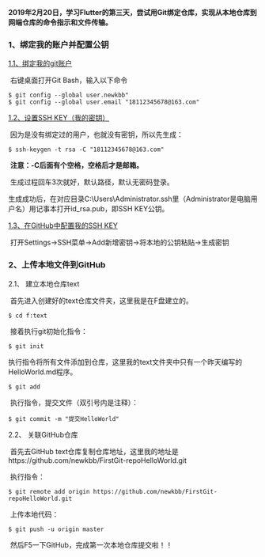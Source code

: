 ​	**2019年2月20日，学习Flutter的第三天，尝试用Git绑定仓库，实现从本地仓库到网端仓库的命令指示和文件传输。**

### 1、绑定我的账户并配置公钥

<u>1.1、绑定我的git账户</u>

​	右键桌面打开Git Bash，输入以下命令​	

```
$ git config --global user.newkbb"
$ git config --global user.email "18112345678@163.com"
```

<u>1.2、设置SSH KEY（我的密钥）</u>

​	因为是没有绑定过的用户，也就没有密钥，所以先生成：

```
$ ssh-keygen -t rsa -C "18112345678@163.com"
```

​	**注意：-C后面有个空格，空格后才是邮箱。**

​	生成过程回车3次就好，默认路径，默认无密码登录。

​	生成成功后，在对应目录C:\Users\Administrator.ssh里（Administrator是电脑用户名）用记事本打开id_rsa.pub，即SSH KEY公钥。

<u>1.3、在GitHub中配置我的SSH KEY</u>

​	打开Settings→SSH菜单→Add新增密钥→将本地的公钥粘贴→生成密钥

### 2、上传本地文件到GitHub

2.1、 建立本地仓库text​	

​	首先进入创建好的text仓库文件夹，这里我是在F盘建立的。

```
$ cd f:text
```

​	接着执行git初始化指令：

```
$ git init
```

​	执行指令将所有文件添加到仓库，这里我的text文件夹中只有一个昨天编写的HelloWorld.md程序。

```
$ git add
```

​	执行指令，提交文件（双引号内是注释）：

```
$ git commit -m "提交HelloWorld"
```

2.2、 关联GitHub仓库

​	首先去GitHub text仓库复制仓库地址，这里我的地址是https://github.com/newkbb/FirstGit-repoHelloWorld.git

​	执行指令：

```
$ git remote add origin https://github.com/newkbb/FirstGit-repoHelloWorld.git
```

​	上传本地代码：

```
$ git push -u origin master
```

​	然后F5一下GitHub，完成第一次本地仓库提交啦！！

